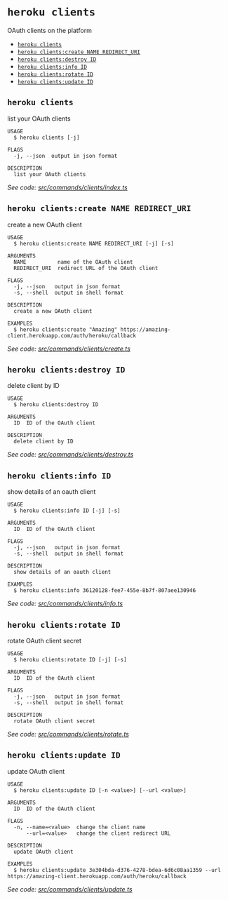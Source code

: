 `heroku clients`
================

OAuth clients on the platform

* [`heroku clients`](#heroku-clients)
* [`heroku clients:create NAME REDIRECT_URI`](#heroku-clientscreate-name-redirect_uri)
* [`heroku clients:destroy ID`](#heroku-clientsdestroy-id)
* [`heroku clients:info ID`](#heroku-clientsinfo-id)
* [`heroku clients:rotate ID`](#heroku-clientsrotate-id)
* [`heroku clients:update ID`](#heroku-clientsupdate-id)

## `heroku clients`

list your OAuth clients

```
USAGE
  $ heroku clients [-j]

FLAGS
  -j, --json  output in json format

DESCRIPTION
  list your OAuth clients
```

_See code: [src/commands/clients/index.ts](https://github.com/heroku/cli/blob/v10.0.1-beta.0/packages/cli/src/commands/clients/index.ts)_

## `heroku clients:create NAME REDIRECT_URI`

create a new OAuth client

```
USAGE
  $ heroku clients:create NAME REDIRECT_URI [-j] [-s]

ARGUMENTS
  NAME          name of the OAuth client
  REDIRECT_URI  redirect URL of the OAuth client

FLAGS
  -j, --json   output in json format
  -s, --shell  output in shell format

DESCRIPTION
  create a new OAuth client

EXAMPLES
  $ heroku clients:create "Amazing" https://amazing-client.herokuapp.com/auth/heroku/callback
```

_See code: [src/commands/clients/create.ts](https://github.com/heroku/cli/blob/v10.0.1-beta.0/packages/cli/src/commands/clients/create.ts)_

## `heroku clients:destroy ID`

delete client by ID

```
USAGE
  $ heroku clients:destroy ID

ARGUMENTS
  ID  ID of the OAuth client

DESCRIPTION
  delete client by ID
```

_See code: [src/commands/clients/destroy.ts](https://github.com/heroku/cli/blob/v10.0.1-beta.0/packages/cli/src/commands/clients/destroy.ts)_

## `heroku clients:info ID`

show details of an oauth client

```
USAGE
  $ heroku clients:info ID [-j] [-s]

ARGUMENTS
  ID  ID of the OAuth client

FLAGS
  -j, --json   output in json format
  -s, --shell  output in shell format

DESCRIPTION
  show details of an oauth client

EXAMPLES
  $ heroku clients:info 36120128-fee7-455e-8b7f-807aee130946
```

_See code: [src/commands/clients/info.ts](https://github.com/heroku/cli/blob/v10.0.1-beta.0/packages/cli/src/commands/clients/info.ts)_

## `heroku clients:rotate ID`

rotate OAuth client secret

```
USAGE
  $ heroku clients:rotate ID [-j] [-s]

ARGUMENTS
  ID  ID of the OAuth client

FLAGS
  -j, --json   output in json format
  -s, --shell  output in shell format

DESCRIPTION
  rotate OAuth client secret
```

_See code: [src/commands/clients/rotate.ts](https://github.com/heroku/cli/blob/v10.0.1-beta.0/packages/cli/src/commands/clients/rotate.ts)_

## `heroku clients:update ID`

update OAuth client

```
USAGE
  $ heroku clients:update ID [-n <value>] [--url <value>]

ARGUMENTS
  ID  ID of the OAuth client

FLAGS
  -n, --name=<value>  change the client name
      --url=<value>   change the client redirect URL

DESCRIPTION
  update OAuth client

EXAMPLES
  $ heroku clients:update 3e304bda-d376-4278-bdea-6d6c08aa1359 --url https://amazing-client.herokuapp.com/auth/heroku/callback
```

_See code: [src/commands/clients/update.ts](https://github.com/heroku/cli/blob/v10.0.1-beta.0/packages/cli/src/commands/clients/update.ts)_
